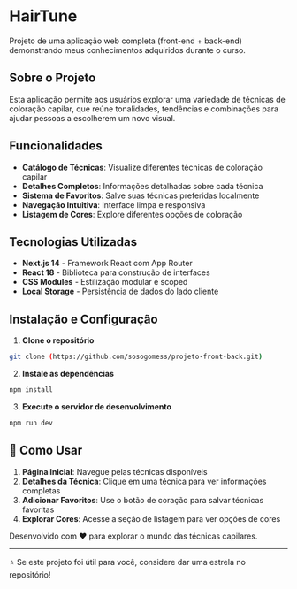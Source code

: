 # HairTune 

Projeto de uma aplicação web completa (front-end + back-end) demonstrando meus conhecimentos adquiridos durante o curso.

## Sobre o Projeto

Esta aplicação permite aos usuários explorar uma variedade de técnicas de coloração capilar, que reúne tonalidades, tendências e combinações para ajudar pessoas a
escolherem um novo visual.

## Funcionalidades

- **Catálogo de Técnicas**: Visualize diferentes técnicas de coloração capilar
- **Detalhes Completos**: Informações detalhadas sobre cada técnica
- **Sistema de Favoritos**: Salve suas técnicas preferidas localmente
- **Navegação Intuitiva**: Interface limpa e responsiva
- **Listagem de Cores**: Explore diferentes opções de coloração

## Tecnologias Utilizadas

- **Next.js 14** - Framework React com App Router
- **React 18** - Biblioteca para construção de interfaces
- **CSS Modules** - Estilização modular e scoped
- **Local Storage** - Persistência de dados do lado cliente


## Instalação e Configuração

1. **Clone o repositório**
```bash
git clone (https://github.com/sosogomess/projeto-front-back.git)
```

2. **Instale as dependências**
```bash
npm install
```

3. **Execute o servidor de desenvolvimento**
```bash
npm run dev
```
## 🎯 Como Usar

1. **Página Inicial**: Navegue pelas técnicas disponíveis
2. **Detalhes da Técnica**: Clique em uma técnica para ver informações completas
3. **Adicionar Favoritos**: Use o botão de coração para salvar técnicas favoritas
4. **Explorar Cores**: Acesse a seção de listagem para ver opções de cores

Desenvolvido com ❤️ para explorar o mundo das técnicas capilares.

---

⭐ Se este projeto foi útil para você, considere dar uma estrela no repositório!
